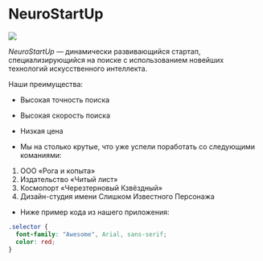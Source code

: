 # NeuroStartUp

![](https://netology-code.github.io/git-homeworks/introduction/assets/logo.png)

*NeuroStartUp* — динамически развивающийся стартап, специализирующийся на поиске с использованием новейших технологий искусственного интеллекта.

Наши преимущества:
* Высокая точность поиска
* Высокая скорость поиска
* Низкая цена

* Мы на столько крутые, что уже успели поработать со следующими команиями:

 1. ООО «Рога и копыта»
 1. Издательство «Читый лист»
 1. Космопорт «Черезтерновый Кзвёздный»
 1. Дизайн-студия имени Слишком Известного Персонажа

* Ниже пример кода из нашего приложения:
```CSS
.selector {
  font-family: "Awesome", Arial, sans-serif;
  color: red;
}
```
